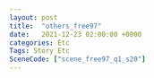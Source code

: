 ```yaml
---
layout: post
title:  "others_free97"
date:   2021-12-23 02:00:00 +0000
categories: Etc
Tags: Story Etc
SceneCode: ["scene_free97_q1_s20"]
---
```

